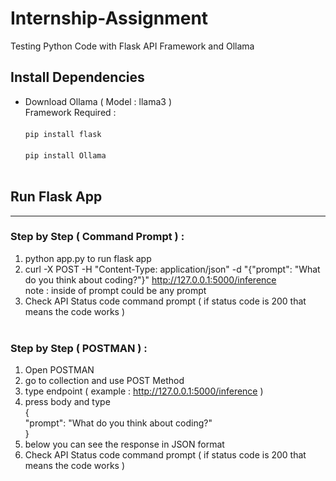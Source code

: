 # Internship-Assignment
Testing Python Code with Flask API Framework and Ollama <br>

## Install Dependencies
- Download Ollama ( Model : llama3 ) <br>
Framework Required : <br> <br>
`pip install flask` <br> <br>
`pip install Ollama` <br> <br>
 
## Run Flask App
---
### Step by Step ( Command Prompt ) : <br>
1. python app.py to run flask app <br>
2. curl -X POST -H "Content-Type: application/json" -d "{\"prompt\": \"What do you think about coding?\"}" http://127.0.0.1:5000/inference <br>
note : inside of prompt could be any prompt <br>
3. Check API Status code command prompt ( if status code is 200 that means the code works )<br> <br>

### Step by Step ( POSTMAN ) : <br>
1. Open POSTMAN <br>
2. go to collection and use POST Method <br>
3. type endpoint ( example : http://127.0.0.1:5000/inference ) <br>
4. press body and type <br>
{ <br>
	"prompt": "What do you think about coding?" <br>
} <br>
5. below you can see the response in JSON format <br>
6. Check API Status code command prompt ( if status code is 200 that means the code works )<br>
